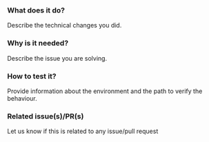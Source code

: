 <!--
Hello 👋 Thank you for submitting a pull request.

To help us merge your PR, make sure to follow the instructions below:

- Create or update the tests
- Create or update the documentation at https://github.com/strapi/documentation
- Refer to the issue you are closing in the PR description: Fix #issue
- Specify if the PR is work in progress (WIP) or ready to be merged

Please ensure you read through the Contributing Guide: https://github.com/strapi/strapi/blob/master/CONTRIBUTING.md
-->

### What does it do?

Describe the technical changes you did.

### Why is it needed?

Describe the issue you are solving.

### How to test it?

Provide information about the environment and the path to verify the behaviour.

### Related issue(s)/PR(s)

Let us know if this is related to any issue/pull request
